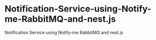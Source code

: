 # Notification-Service-using-Notify-me-RabbitMQ-and-nest.js
Notification Service using Notify-me RabbitMQ and nest.js
